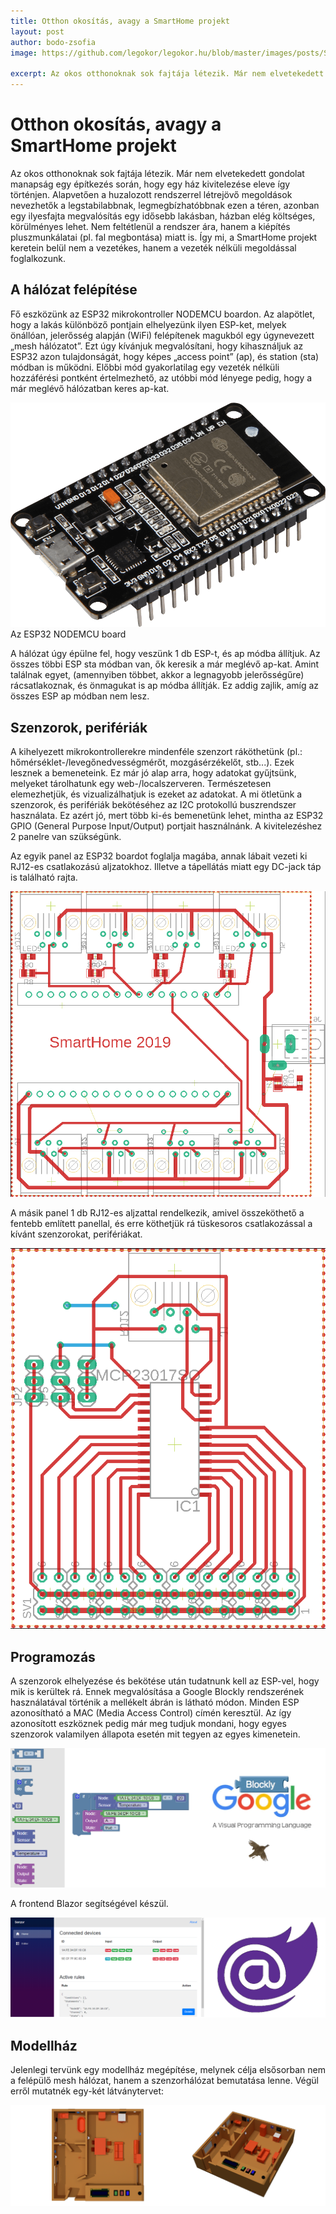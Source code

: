 ```yaml
---
title: Otthon okosítás, avagy a SmartHome projekt
layout: post
author: bodo-zsofia
image: https://github.com/legokor/legokor.hu/blob/master/images/posts/Smarthome_19_10_29/7.SH_Haz_Modell_Profil_Alpha.png?raw=true

excerpt: Az okos otthonoknak sok fajtája létezik. Már nem elvetekedett gondolat manapság egy építkezés során, hogy egy ház kivitelezése eleve így történjen. Alapvetően a huzalozott rendszerrel létrejövő megoldások nevezhetők a legstabilabbnak, legmegbízhatóbbnak ezen a téren, azonban egy ilyesfajta megvalósítás egy idősebb lakásban, házban elég költséges, körülményes lehet. Nem feltétlenül a rendszer ára, hanem a kiépítés pluszmunkálatai (pl. fal megbontása) miatt is. Így mi, a SmartHome projekt keretein belül nem a vezetékes, hanem a vezeték nélküli megoldással foglalkozunk. 
---
```


# Otthon okosítás, avagy a SmartHome projekt

Az okos otthonoknak sok fajtája létezik. Már nem elvetekedett gondolat manapság egy építkezés során, hogy egy ház kivitelezése eleve így történjen. Alapvetően a huzalozott rendszerrel létrejövő megoldások nevezhetők a legstabilabbnak, legmegbízhatóbbnak ezen a téren, azonban egy ilyesfajta megvalósítás egy idősebb lakásban, házban elég költséges, körülményes lehet. Nem feltétlenül a rendszer ára, hanem a kiépítés pluszmunkálatai (pl. fal megbontása) miatt is. Így mi, a SmartHome projekt keretein belül nem a vezetékes, hanem a vezeték nélküli megoldással foglalkozunk. 

## A hálózat felépítése

Fő eszközünk az ESP32 mikrokontroller NODEMCU boardon. Az alapötlet, hogy a lakás különböző pontjain elhelyezünk ilyen ESP-ket, melyek önállóan, jelerősség alapján (WiFi) felépítenek magukból egy úgynevezett „mesh hálózatot”. Ezt úgy kívánjuk megvalósítani, hogy kihasználjuk az ESP32 azon tulajdonságát, hogy képes „access point” (ap), és station (sta) módban is működni. Előbbi mód gyakorlatilag egy vezeték nélküli hozzáférési pontként értelmezhető, az utóbbi mód lényege pedig, hogy a már meglévő hálózatban keres ap-kat.

![](/images/posts/Smarthome_19_10_29/1.SBC-NODEMCU-ESP32-01.png) 
Az ESP32 NODEMCU board

A hálózat úgy épülne fel, hogy veszünk 1 db ESP-t, és ap módba állítjuk. Az összes többi ESP sta módban van, ők keresik a már meglévő ap-kat. Amint találnak egyet, (amennyiben többet, akkor a legnagyobb jelerősségűre) rácsatlakoznak, és önmagukat is ap módba állítják.  Ez addig zajlik, amíg az összes ESP ap módban nem lesz. 

## Szenzorok, perifériák

A kihelyezett mikrokontrollerekre mindenféle szenzort ráköthetünk (pl.: hőmérséklet-/levegőnedvességmérőt, mozgásérzékelőt, stb...). Ezek lesznek a bemeneteink. Ez már jó alap arra, hogy adatokat gyűjtsünk, melyeket tárolhatunk egy web-/localszerveren. Természetesen elemezhetjük, és vizualizálhatjuk is ezeket az adatokat. A mi ötletünk a szenzorok, és perifériák bekötéséhez az I2C protokollú buszrendszer használata. Ez azért jó, mert több ki-és bemenetünk lehet, mintha az ESP32 GPIO (General Purpose Input/Output) portjait használnánk. A kivitelezéshez 2 panelre van szükségünk.

Az egyik panel az ESP32 boardot foglalja magába, annak lábait vezeti ki RJ12-es csatlakozású aljzatokhoz. Illetve a tápellátás miatt egy DC-jack táp is található rajta.

![](/images/posts/Smarthome_19_10_29/2.nyak_esp32.png)  

A másik panel 1 db RJ12-es aljzattal rendelkezik, amivel összeköthető a fentebb említett panellal, és erre köthetjük rá tüskesoros csatlakozással a kívánt szenzorokat, perifériákat.

![](/images/posts/Smarthome_19_10_29/3.nyak_szenzor.png) 

## Programozás

A szenzorok elhelyezése és bekötése után tudatnunk kell az ESP-vel, hogy mik is kerültek rá. Ennek megvalósítása a Google Blockly rendszerének használatával történik a mellékelt ábrán is látható módon. Minden ESP azonosítható a MAC (Media Access Control) címén keresztül. Az így azonosított eszköznek pedig már meg tudjuk mondani, hogy egyes szenzorok valamilyen állapota esetén mit tegyen az egyes kimenetein.
  
![](/images/posts/Smarthome_19_10_29/4.blockly.png) 

A frontend Blazor segítségével készül. 

![](/images/posts/Smarthome_19_10_29/5.blazor.png)   

## Modellház

Jelenlegi tervünk egy modellház megépítése, melynek célja elsősorban nem a felépülő mesh hálózat, hanem a szenzorhálózat bemutatása lenne. Végül erről mutatnék egy-két látványtervet:

![](/images/posts/Smarthome_19_10_29/8.SH_Haz_Modell_combined.png)   
